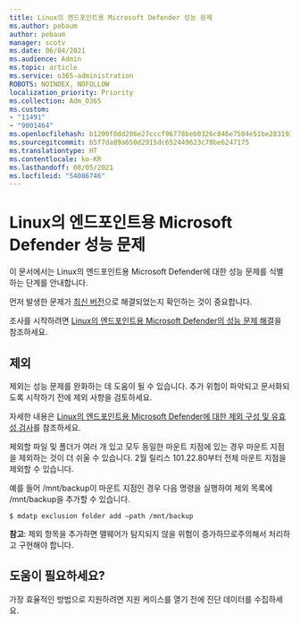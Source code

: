 ```yaml
---
title: Linux의 엔드포인트용 Microsoft Defender 성능 문제
ms.author: pebaum
author: pebaum
manager: scotv
ms.date: 06/04/2021
ms.audience: Admin
ms.topic: article
ms.service: o365-administration
ROBOTS: NOINDEX, NOFOLLOW
localization_priority: Priority
ms.collection: Adm_O365
ms.custom:
- "11491"
- "9001464"
ms.openlocfilehash: b1200f0dd206e27cccf96778beb0326c846e7504e51be283193b2630edfb4509
ms.sourcegitcommit: b5f7da89a650d2915dc652449623c78be6247175
ms.translationtype: HT
ms.contentlocale: ko-KR
ms.lasthandoff: 08/05/2021
ms.locfileid: "54086746"
---
```

# <a name="performance-issues-for-microsoft-defender-for-endpoint-on-linux"></a>Linux의 엔드포인트용 Microsoft Defender 성능 문제

이 문서에서는 Linux의 엔드포인트용 Microsoft Defender에 대한 성능 문제를 식별하는 단계를 안내합니다.

먼저 발생한 문제가 [최신 버전](/microsoft-365/security/defender-endpoint/linux-whatsnew)으로 해결되었는지 확인하는 것이 중요합니다. 

조사를 시작하려면 [Linux의 엔드포인트용 Microsoft Defender의 성능 문제 해결](/microsoft-365/security/defender-endpoint/linux-support-perf)을 참조하세요.

## <a name="exclusions"></a>제외

제외는 성능 문제를 완화하는 데 도움이 될 수 있습니다. 추가 위험이 파악되고 문서화되도록 시작하기 전에 제외 사항을 검토하세요.

자세한 내용은 [Linux의 엔드포인트용 Microsoft Defender에 대한 제외 구성 및 유효성 검사](/microsoft-365/security/defender-endpoint/linux-exclusions)를 참조하세요.

제외할 파일 및 폴더가 여러 개 있고 모두 동일한 마운트 지점에 있는 경우 마운트 지점을 제외하는 것이 더 쉬울 수 있습니다. 2월 릴리스 101.22.80부터 전체 마운트 지점을 제외할 수 있습니다.

예를 들어 /mnt/backup이 마운트 지점인 경우 다음 명령을 실행하여 제외 목록에 /mnt/backup을 추가할 수 있습니다.

`$ mdatp exclusion folder add –path /mnt/backup`

**참고**: 제외 항목을 추가하면 맬웨어가 탐지되지 않을 위험이 증가하므로주의해서 처리하고 구현해야 합니다.

## <a name="need-help"></a>도움이 필요하세요?

가장 효율적인 방법으로 지원하려면 지원 케이스를 열기 전에 진단 데이터를 수집하세요.
